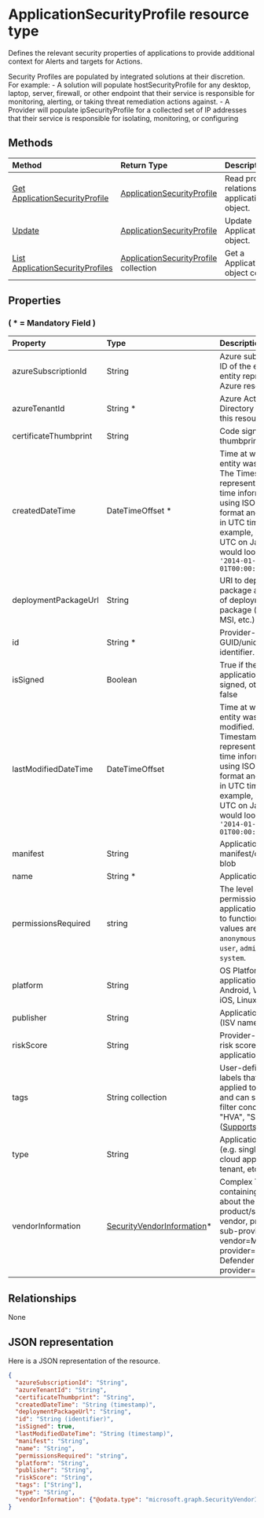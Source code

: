 # ApplicationSecurityProfile resource type

Defines the relevant security properties of applications to provide additional context for Alerts and targets for Actions.

 Security Profiles are populated by integrated solutions at their discretion.<br/> For example: - A solution will populate hostSecurityProfile for any desktop, laptop, server, firewall, or other endpoint that their service is responsible for monitoring, alerting, or taking threat remediation actions against. - A Provider will populate ipSecurityProfile for a collected set of IP addresses that their service is responsible for isolating, monitoring, or configuring

## Methods

| Method   | Return Type |Description|
|:---------------|:--------|:----------|
|[Get ApplicationSecurityProfile](../api/applicationsecurityprofile_get.md) | [ApplicationSecurityProfile](applicationsecurityprofile.md) |Read properties and relationships of applicationSecurityProfile object.|
|[Update](../api/applicationsecurityprofile_update.md) | [ApplicationSecurityProfile](applicationsecurityprofile.md) |Update ApplicationSecurityProfile object. |
|[List ApplicationSecurityProfiles](../api/applicationsecurityprofile_list.md) | [ApplicationSecurityProfile](applicationsecurityprofile.md) collection|Get a ApplicationSecurityProfile object collection. |

## Properties

### ( \* = Mandatory Field )

| Property   | Type |Description|
|:---------------|:--------|:----------|
|azureSubscriptionId|String|Azure subscription ID of the entity, if this entity represents an Azure resource|
|azureTenantId|String *|Azure Active Directory tenant ID of this resource|
|certificateThumbprint|String|Code sign certificate thumbprint|
|createdDateTime|DateTimeOffset *|Time at which the entity was created. The Timestamp type represents date and time information using ISO 8601 format and is always in UTC time. For example, midnight UTC on Jan 1, 2014 would look like this: `'2014-01-01T00:00:00Z'`|
|deploymentPackageUrl|String|URI to deployment package and/or type of deployment package (e.g. appx, MSI, etc.)|
|id|String *|Provider-generated GUID/unique identifier. Read-only.|
|isSigned|Boolean|True if the application was signed, otherwise false|
|lastModifiedDateTime|DateTimeOffset|Time at which the entity was last modified. The Timestamp type represents date and time information using ISO 8601 format and is always in UTC time. For example, midnight UTC on Jan 1, 2014 would look like this: `'2014-01-01T00:00:00Z'`|
|manifest|String|Application manifest/catalog as a blob|
|name|String *|Application name|
|permissionsRequired|string|The level of permissions the application requires to function. Possible values are: `unknown`, `anonymous`, `guest`, `user`, `administrator`, `system`.|
|platform|String|OS Platform of the application (e.g. Android, Windows, iOS, Linux, etc.)|
|publisher|String|Application publisher (ISV name)|
|riskScore|String|Provider-calculated risk score of the application|
|tags|String collection|User-definable labels that can be applied to an alert and can serve as filter conditions (e.g. "HVA", "SAW", etc.) ([Supports Update](../api/applicationsecurityprofile_update.md))|
|type|String|Application Type (e.g. single user, cloud app, multi-tenant, etc.)|
|vendorInformation|[SecurityVendorInformation](securityvendorinformation.md)*|Complex Type containing details about the Security product/service vendor, provider, and sub-provider (e.g. vendor=Microsoft; provider=Windows Defender ATP; sub-provider=AppLocker)|

## Relationships

None

## JSON representation

Here is a JSON representation of the resource.

<!-- {
  "blockType": "resource",
  "optionalProperties": [

  ],
  "@odata.type": "microsoft.graph.ApplicationSecurityProfile"
}-->

```json
{
  "azureSubscriptionId": "String",
  "azureTenantId": "String",
  "certificateThumbprint": "String",
  "createdDateTime": "String (timestamp)",
  "deploymentPackageUrl": "String",
  "id": "String (identifier)",
  "isSigned": true,
  "lastModifiedDateTime": "String (timestamp)",
  "manifest": "String",
  "name": "String",
  "permissionsRequired": "string",
  "platform": "String",
  "publisher": "String",
  "riskScore": "String",
  "tags": ["String"],
  "type": "String",
  "vendorInformation": {"@odata.type": "microsoft.graph.SecurityVendorInformation"}
}

```

<!-- uuid: 8fcb5dbc-d5aa-4681-8e31-b001d5168d79
2015-10-25 14:57:30 UTC -->
<!-- {
  "type": "#page.annotation",
  "description": "ApplicationSecurityProfile resource",
  "keywords": "",
  "section": "documentation",
  "tocPath": ""
}-->